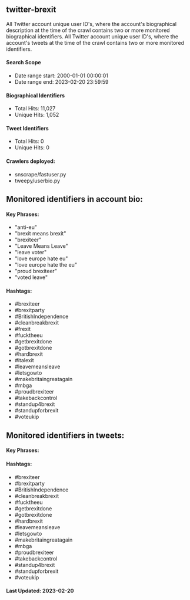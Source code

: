 ## twitter-brexit

All Twitter account unique user ID's, where the account's biographical description at the time of the crawl contains two or more monitored biographical 
identifiers. All Twitter account unique user ID's, where the account's tweets at the time of the crawl contains two or more monitored identifiers.

#### Search Scope
* Date range start: 2000-01-01 00:00:01
* Date range end: 2023-02-20 23:59:59

#### Biographical Identifiers
* Total Hits: 11,027
* Unique Hits: 1,052

#### Tweet Identifiers
* Total Hits: 0
* Unique Hits: 0

#### Crawlers deployed: 
* snscrape/fastuser.py 
* tweepy/userbio.py

## Monitored identifiers in account bio:

#### Key Phrases:
* "anti-eu"
* "brexit means brexit"
* "brexiteer"
* "Leave Means Leave"
* "leave voter"
* "love europe hate eu"
* "love europe hate the eu"
* "proud brexiteer"
* "voted leave"

#### Hashtags:
* #brexiteer
* #brexitparty
* #BritishIndependence 
* #cleanbreakbrexit
* #frexit
* #fucktheeu
* #getbrexitdone
* #gotbrexitdone
* #hardbrexit
* #italexit
* #leavemeansleave
* #letsgowto
* #makebritaingreatagain
* #mbga
* #proudbrexiteer
* #takebackcontrol
* #standup4brexit
* #standupforbrexit
* #voteukip

## Monitored identifiers in tweets:

#### Key Phrases:

#### Hashtags:
* #brexiteer
* #brexitparty
* #BritishIndependence 
* #cleanbreakbrexit
* #fucktheeu
* #getbrexitdone
* #gotbrexitdone
* #hardbrexit
* #leavemeansleave
* #letsgowto
* #makebritaingreatagain
* #mbga
* #proudbrexiteer
* #takebackcontrol
* #standup4brexit
* #standupforbrexit
* #voteukip

#### Last Updated: 2023-02-20
